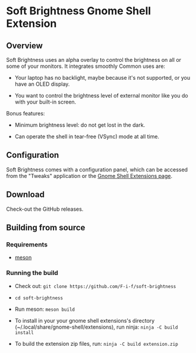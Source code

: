 # Soft Brightness Gnome Shell Extension
## Overview

Soft Brightness uses an alpha overlay to control the brightness on all
or some of your monitors.  It integrates smoothly
Common uses are:

- Your laptop has no backlight, maybe because it's not supported, or
  you have an OLED display.

- You want to control the brightness level of external monitor like
  you do with your built-in screen.

Bonus features:

- Minimum brightness level: do not get lost in the dark.

- Can operate the shell in tear-free (VSync) mode at all time.

## Configuration

Soft Brightness comes with a configuration panel, which can be
accessed from the "Tweaks" application or the [Gnome Shell Extensions
page](https://extensions.gnome.org/local/).

## Download

Check-out the GitHub releases.

## Building from source

### Requirements

- [meson](http://mesonbuild.com/)

### Running the build

- Check out: `git clone https://github.com/F-i-f/soft-brightness`

- `cd soft-brightness`

- Run meson: `meson build`

- To install in your your gnome shell extensions's directory (~/.local/share/gnome-shell/extensions), run ninja: `ninja -C build install`

- To build the extension zip files, run: `ninja -C build extension.zip`
